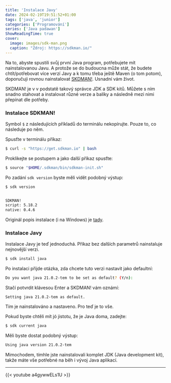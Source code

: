 ```yaml
---
title: 'Instalace Javy'
date: 2024-02-19T19:51:52+01:00
tags: ['java', 'junior']
categories: ['Programování']
series: ['Java padawan']
ShowReadingTime: true
cover:
  image: images/sdk-man.png
  caption: "Zdroj: https://sdkman.io/"
---
```


Na to, abyste spustili svůj první Java program, potřebujete mít nainstalovanou Javu. A protože se do budoucna může stát, 
že budete chtít/potřebovat více verzí Javy a k tomu třeba ještě Maven (o tom potom), 
doporučuji rovnou nainstalovat [SKDMAN!](https://sdkman.io/). Usnadní vám život. 

SKDMAN! je v v podstatě takový správce JDK a SDK kitů. Můžete s ním snadno stahovat a instalovat různé verze a balíky a následně 
mezi nimi přepínat dle potřeby.

### Instalace SDKMAN!
Symbol `$` z následujících příkladů do terminálu nekopírujte. Pouze to, co následuje po něm.

Spusťte v terminálu příkaz:
```bash
$ curl -s "https://get.sdkman.io" | bash
```

Proklikejte se postupem a jako další příkaz spusťte:
```bash
$ source "$HOME/.sdkman/bin/sdkman-init.sh"
```

Po zadání `sdk version` byste měli vidět podobný výstup:
```bash
$ sdk version


SDKMAN!
script: 5.18.2
native: 0.4.6
```

Originál popis instalace (i na Windows) je [tady](https://sdkman.io/install).

### Instalace Javy
Instalace Javy je teď jednoduchá. Příkaz bez dalších parametrů nainstaluje nejnovější verzi.

```bash
$ sdk install java
```

Po instalaci přijde otázka, zda chcete tuto verzi nastavit jako defaultní:
```bash
Do you want java 21.0.2-tem to be set as default? (Y/n):
```

Stačí potvrdit klávesou Enter a SKDMAN! vám oznámí:
```
Setting java 21.0.2-tem as default.
```

Tím je nainstalováno a nastaveno. Pro teď je to vše.

Pokud byste chtěli mít jó jistotu, že je Java doma, zadejte:
```bash
$ sdk current java
```

Měli byste dostat podobný výstup:
```bash
Using java version 21.0.2-tem
```

Mimochodem, tímhle jste nainstalovali komplet JDK (Java development kit), takže máte vše potřebné na běh i vývoj Java aplikací.

---

{{< youtube a4gywwELs1U  >}}
